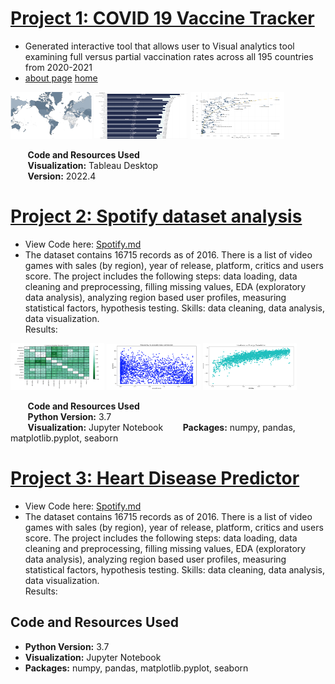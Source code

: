 # [Project 1: COVID 19 Vaccine Tracker](covid.md)

* Generated interactive tool that allows user to Visual analytics tool examining full versus partial vaccination rates across all 195 countries from 2020-2021
* [about page](covid.md)
	[home](test.html)
	
<img src="images/covidmap.png" width="130" height="75" /> <img src="images/covidchart.png" width="150" height="75" /> <img src="images/covidlog.png" width="150" height="75" />

&nbsp;&nbsp;&nbsp;&nbsp;&nbsp;&nbsp; **Code and Resources Used**  
&nbsp;&nbsp;&nbsp;&nbsp;&nbsp;&nbsp; **Visualization:** Tableau Desktop  
&nbsp;&nbsp;&nbsp;&nbsp;&nbsp;&nbsp; **Version:** 2022.4  

# [Project 2: Spotify dataset analysis](spotifydata.md) 

*  View Code here: [Spotify.md](spotifydata.md)   
*  The dataset contains 16715 records as of 2016. There is a list of video games with sales (by region), year of release, platform, critics and users score. The project includes the following steps: data loading, data cleaning and preprocessing, filling missing values, EDA (exploratory data analysis), analyzing region based user profiles, measuring statistical factors, hypothesis testing.
Skills: data cleaning, data analysis, data visualization.  
Results: 



<img src="images/heat_map.png" width="150" height="75" /> <img src="images/Acousticness.png" width="150" height="75" /> <img src="images/LoudvsEnergy.png" width="150" height="75" />


&nbsp;&nbsp;&nbsp;&nbsp;&nbsp;&nbsp; **Code and Resources Used**  
&nbsp;&nbsp;&nbsp;&nbsp;&nbsp;&nbsp; **Python Version:** 3.7   
&nbsp;&nbsp;&nbsp;&nbsp;&nbsp;&nbsp; **Visualization:** Jupyter Notebook 
&nbsp;&nbsp;&nbsp;&nbsp;&nbsp;&nbsp; **Packages:** numpy, pandas, matplotlib.pyplot, seaborn


# [Project 3: Heart Disease Predictor ](project3.md)

*  View Code here: [Spotify.md](spotifydata.md)   
*  The dataset contains 16715 records as of 2016. There is a list of video games with sales (by region), year of release, platform, critics and users score. The project includes the following steps: data loading, data cleaning and preprocessing, filling missing values, EDA (exploratory data analysis), analyzing region based user profiles, measuring statistical factors, hypothesis testing.
Skills: data cleaning, data analysis, data visualization.  
Results: 



## Code and Resources Used
* **Python Version:** 3.7  
* **Visualization:** Jupyter Notebook  
* **Packages:** numpy, pandas, matplotlib.pyplot, seaborn
